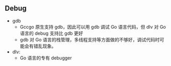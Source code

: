 ## Debug

- gdb
	- Gccgo 原生支持 gdb，因此可以用 gdb 调试 Go 语言代码，但 dlv 对 Go 语言的 debug 支持比 gdb 更好
	- gdb 对 Go 语言的栈管理，多线程支持等方面做的不够好，调试代码时可能会有错乱现象。
- dlv:
	- Go 语言的专有 debugger